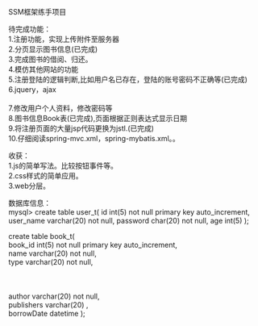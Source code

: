 SSM框架练手项目

待完成功能：<br>
1.注册功能，实现上传附件至服务器<br>
2.分页显示图书信息(已完成)<br>
3.完成图书的借阅、归还。<br>
4.模仿其他网站的功能<br> 
5.注册登陆的逻辑判断,比如用户名已存在，登陆的账号密码不正确等(已完成)<br> 
6.jquery，ajax<br><br>
7.修改用户个人资料，修改密码等<br>
8.图书信息Book表(已完成),页面根据正则表达式显示日期<br>
9.将注册页面的大量jsp代码更换为jstl.(已完成)<br>
10.仔细阅读spring-mvc.xml，spring-mybatis.xml。。<br>

收获：<br>
1.js的简单写法。比较按钮事件等。<br> 
2.css样式的简单应用。<br>
3.web分层。<br>

数据库信息：<br>
mysql> create table user_t(
 id int(5) not null primary key auto_increment,
 user_name varchar(20) not null,
 password char(20) not null,
 age int(5) 
 );

 create table book_t(
<br> book_id int(5) not null primary key auto_increment,
<br> name varchar(20) not null,
<br> type varchar(20) not null,<br><br><br>
<br> author varchar(20) not null,
<br> publishers varchar(20) ,
<br> borrowDate datetime
 );


